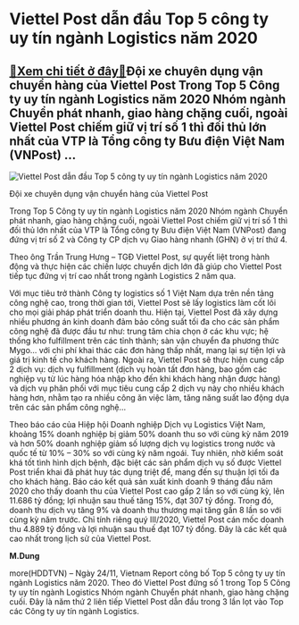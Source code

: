 Viettel Post dẫn đầu Top 5 công ty uy tín ngành Logistics năm 2020
==================================================================

[:gift:Xem chi tiết ở đây:gift:](https://hddtvn.com/viettel-post-dan-dau-top-5-cong-ty-uy-tin-nganh-logistics-nam-2020/)Đội xe chuyên dụng vận chuyển hàng của Viettel Post Trong Top 5 Công ty uy tín ngành Logistics năm 2020 Nhóm ngành Chuyển phát nhanh, giao hàng chặng cuối, ngoài Viettel Post chiếm giữ vị trí số 1 thì đối thủ lớn nhất của VTP là Tổng công ty Bưu điện Việt Nam (VNPost) …
------------------------------------------------------------------------------------------------------------------------------------------------------------------------------------------------------------------------------------------------------------------------------





![Viettel Post dẫn đầu Top 5 công ty uy tín ngành Logistics năm 2020](https://hddtvn.com/wp-content/uploads/2021/01/5743_2M6A1384.jpg "Viettel Post dẫn đầu Top 5 công ty uy tín ngành Logistics năm 2020")


Đội xe chuyên dụng vận chuyển hàng của Viettel Post



Trong Top 5 Công ty uy tín ngành Logistics năm 2020 Nhóm ngành Chuyển phát nhanh, giao hàng chặng cuối, ngoài Viettel Post chiếm giữ vị trí số 1 thì đối thủ lớn nhất của VTP là Tổng công ty Bưu điện Việt Nam (VNPost) đang đứng vị trí số 2 và Công ty CP dịch vụ Giao hàng nhanh (GHN) ở vị trí thứ 4.


Theo ông Trần Trung Hưng – TGĐ Viettel Post, sự quyết liệt trong hành động và thực hiện các chiến lược chuyển dịch lớn đã giúp cho Viettel Post tiếp tục đứng vị trí cao nhất trong ngành Logistics 2 năm qua.


Với mục tiêu trở thành Công ty logistics số 1 Việt Nam dựa trên nền tảng công nghệ cao, trong thời gian tới, Viettel Post sẽ lấy logistics làm cốt lõi cho mọi giải pháp phát triển doanh thu. Hiện tại, Viettel Post đã xây dựng nhiều phương án kinh doanh đảm bảo công suất tối đa cho các sản phẩm công nghệ đã được đầu tư như: trung tâm chia chọn ở các khu vực; hệ thống kho fulfillment trên các tỉnh thành; sàn vận chuyển đa phương thức Mygo… với chi phí khai thác các đơn hàng thấp nhất, mang lại sự tiện lợi và giá trị kinh tế cho khách hàng. Ngoài ra, Viettel Post sẽ thực hiện cung cấp 2 dịch vụ: dịch vụ fulfillment (dịch vụ hoàn tất đơn hàng, bao gồm các nghiệp vụ từ lúc hàng hóa nhập kho đến khi khách hàng nhận được hàng) và dịch vụ phân phối với mục tiêu cung cấp 2 dịch vụ này cho nhiều khách hàng hơn, nhằm tạo ra nhiều công ăn việc làm, tăng năng suất lao động dựa trên các sản phẩm công nghệ…


Theo báo cáo của Hiệp hội Doanh nghiệp Dịch vụ Logistics Việt Nam, khoảng 15% doanh nghiệp bị giảm 50% doanh thu so với cùng kỳ năm 2019 và hơn 50% doanh nghiệp giảm số lượng dịch vụ logistics trong nước và quốc tế từ 10% – 30% so với cùng kỳ năm ngoái. Tuy nhiên, nhờ kiểm soát khá tốt tình hình dịch bệnh, đặc biệt các sản phẩm dịch vụ số được Viettel Post triển khai đã phát huy tác dụng triệt để, mang đến sự thuận lợi tối đa cho khách hàng. Báo cáo kết quả sản xuất kinh doanh 9 tháng đầu năm 2020 cho thấy doanh thu của Viettel Post cao gấp 2 lần so với cùng kỳ, lên 11.686 tỷ đồng; lợi nhuận sau thuế tăng 15%, đạt 307 tỷ đồng. Trong đó, doanh thu dịch vụ tăng 9% và doanh thu thương mại tăng gần 8 lần so với cùng kỳ năm trước. Chỉ tính riêng quý III/2020, Viettel Post cán mốc doanh thu 4.889 tỷ đồng và lợi nhuận sau thuế đạt 107 tỷ đồng. Đây là các kết quả cao nhất trong lịch sử của Viettel Post.




**M.Dung**



more(HDDTVN) – Ngày 24/11, Vietnam Report công bố Top 5 công ty uy tín ngành Logistics năm 2020. Theo đó Viettel Post đứng số 1 trong Top 5 Công ty uy tín ngành Logistics Nhóm ngành Chuyển phát nhanh, giao hàng chặng cuối. Đây là năm thứ 2 liên tiếp Viettel Post dẫn đầu trong 3 lần lọt vào Top các Công ty uy tín ngành Logistics.

